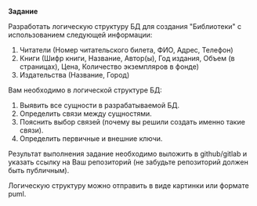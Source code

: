 **Задание**

Разработать логическую структуру БД для создания "Библиотеки" с использованием следующей информации:

1. Читатели (Номер читательского билета, ФИО, Адрес,  Телефон)
2. Книги (Шифр книги, Название, Автор(ы), Год издания, Объем (в страницах), Цена, Количество экземпляров в фонде)
3. Издательства (Название, Город)

Вам необходимо в логической структуре БД:

1. Выявить все сущности в разрабатываемой БД.
2. Определить связи между сущностями.
3. Пояснить выбор связей (почему вы решили создать именно такие связи).
4. Определить первичные и внешние ключи.

Результат выполнения задание необходимо выложить в github/gitlab и указать ссылку на Ваш репозиторий (не забудьте репозиторий должен быть публичным).

Логическую структуру можно отправить в виде картинки или формате puml.
